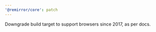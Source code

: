 ```yaml
---
'@remirror/core': patch
---
```


Downgrade build target to support browsers since 2017, as per docs.
